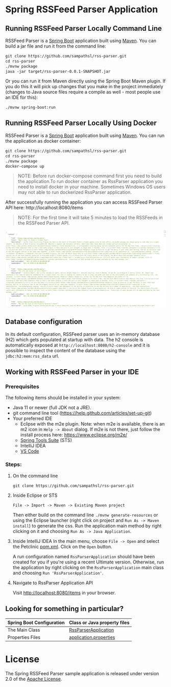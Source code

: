 # Spring RSSFeed Parser Application

## Running RSSFeed Parser Locally Command Line
RSSFeed Parser is a [Spring Boot](https://spring.io/guides/gs/spring-boot) application built using [Maven](https://spring.io/guides/gs/maven/). You can build a jar file and run it from the command line:


```
git clone https://github.com/sampathsl/rss-parser.git
cd rss-parser
./mvnw package
java -jar target/rss-parser-0.0.1-SNAPSHOT.jar
```

Or you can run it from Maven directly using the Spring Boot Maven plugin. If you do this it will pick up changes that you make in the project immediately (changes to Java source files require a compile as well - most people use an IDE for this):

```
./mvnw spring-boot:run
```

## Running RSSFeed Parser Locally Using Docker
RSSFeed Parser is a [Spring Boot](https://spring.io/guides/gs/spring-boot) application built using [Maven](https://spring.io/guides/gs/maven/). You can run the application as docker container:

```
git clone https://github.com/sampathsl/rss-parser.git
cd rss-parser
./mvnw package
docker-compose up
```

> NOTE: Before run docker-compose command first you need to build the application.To run docker container as RssParser 
> application you need to 
> install docker in your machine. Sometimes Windows OS users may not able to run dockerized RssParser application.


After successfully running the application you can access RSSFeed Parser API here: http://localhost:8080/items

> NOTE: For the first time it will take 5 minutes to load the RSSFeeds in the RSSFeed Parser API.

<img width="1042" alt="rssfeed-api-screenshot" src="https://github.com/sampathsl/rss-parser/blob/master/docs/api.png">


## Database configuration

In its default configuration, RSSFeed parser uses an in-memory database (H2) which
gets populated at startup with data. The h2 console is automatically exposed at `http://localhost:8080/h2-console`
and it is possible to inspect the content of the database using the `jdbc:h2:mem:rss_data` url.

## Working with RSSFeed Parser in your IDE

### Prerequisites
The following items should be installed in your system:
* Java 11 or newer (full JDK not a JRE).
* git command line tool (https://help.github.com/articles/set-up-git)
* Your preferred IDE 
  * Eclipse with the m2e plugin. Note: when m2e is available, there is an m2 icon in `Help -> About` dialog. If m2e is
  not there, just follow the install process here: https://www.eclipse.org/m2e/
  * [Spring Tools Suite](https://spring.io/tools) (STS)
  * IntelliJ IDEA
  * [VS Code](https://code.visualstudio.com)

### Steps:

1) On the command line
    ```
    git clone https://github.com/sampathsl/rss-parser.git
    ```
2) Inside Eclipse or STS
    ```
    File -> Import -> Maven -> Existing Maven project
    ```

    Then either build on the command line `./mvnw generate-resources` or using the Eclipse launcher (right click on project and `Run As -> Maven install`) to generate the css. Run the application main method by right clicking on it and choosing `Run As -> Java Application`.

3) Inside IntelliJ IDEA
    In the main menu, choose `File -> Open` and select the Petclinic [pom.xml](pom.xml). Click on the `Open` button.

    A run configuration named `RssParserApplication` should have been created for you if you're using a recent Ultimate version. Otherwise, run the application by right clicking on the `RssParserApplication` main class and choosing `Run 'RssParserApplication'`.

4) Navigate to RssParser Application API

    Visit [http://localhost:8080/items](http://localhost:8080/items) in your browser.


## Looking for something in particular?

|Spring Boot Configuration | Class or Java property files  |
|--------------------------|---|
|The Main Class | [RssParserApplication](https://github.com/sampathsl/rss-parser/blob/master/src/main/java/com/gifted/rss/RssParserApplication.java) |
|Properties Files | [application.properties](https://github.com/sampathsl/rss-parser/blob/master/src/main/resources/application.properties) |

# License

The Spring RSSFeed Parser sample application is released under version 2.0 of the [Apache License](https://www.apache.org/licenses/LICENSE-2.0).